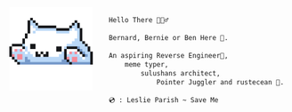 <img align='left' src='typu.gif' width='150' />

```
    Hello There 🙋🏽‍♂️

    Bernard, Bernie or Ben Here 🎃.

    An aspiring Reverse Engineer👾,
        meme typer,
            sulushans architect,
                Pointer Juggler and rustecean 🦀.

    💿 : Leslie Parish ~ Save Me
```
